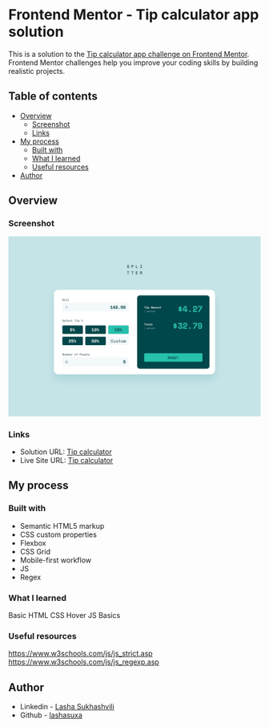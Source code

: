 # Frontend Mentor - Tip calculator app solution

This is a solution to the [Tip calculator app challenge on Frontend Mentor](https://www.frontendmentor.io/challenges/tip-calculator-app-ugJNGbJUX). Frontend Mentor challenges help you improve your coding skills by building realistic projects.

## Table of contents

- [Overview](#overview)
  - [Screenshot](#screenshot)
  - [Links](#links)
- [My process](#my-process)
  - [Built with](#built-with)
  - [What I learned](#what-i-learned)
  - [Useful resources](#useful-resources)
- [Author](#author)

## Overview

### Screenshot

![](./design/desktop-design-completed.jpg)

### Links

- Solution URL: [Tip calculator](https://lashasuxa.github.io/tip-calculator-app-main/)
- Live Site URL: [Tip calculator](https://github.com/lashasuxa/tip-calculator-app-main)

## My process

### Built with

- Semantic HTML5 markup
- CSS custom properties
- Flexbox
- CSS Grid
- Mobile-first workflow
- JS
- Regex

### What I learned

Basic HTML CSS
Hover
JS Basics

### Useful resources

https://www.w3schools.com/js/js_strict.asp
https://www.w3schools.com/js/js_regexp.asp

## Author

- Linkedin - [Lasha Sukhashvili](https://www.linkedin.com/in/lasha-sukhashvili-337034150/)
- Github - [lashasuxa](https://github.com/lashasuxa)
